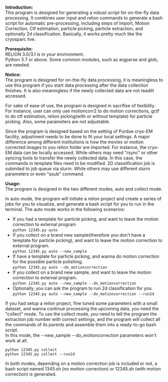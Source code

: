 **Introduction:**  
This program is designed for generating a robust script for on-the-fly data processing. It combines user input and relion commands to generate a bash script for automatic pre-processing, including steps of Import, Motion Correction, Ctf estimation, particle picking, particle extraction, and optionally 2d classification. Basically, it works pretty much like the cryosparc live.  
  
**Prerequisite:**  
RELION 3.0/3.1 is in your environment.  
Python 3.7 or above. Some common modules, such as argparse and glob, are needed.  
  
**Notice:**  
The program is designed for on-the-fly data processing, it is meaningless to use this program if you start data processing after the data collection finishes.  It is also meaningless if the newly collected data are not readilt accessed. 
  
For sake of ease of use, the program is designed in sacrifise of fexibility. For instance, user can only use motioncorr2 to do motion corrections, gctf  to do ctf estimation, relion picking(with or without template) for particle picking. Also, some parameters are not adjustable.  
  
Since the program is designed based on the setting of Purdue cryo-EM facility, adjustment needs to be done to fit your local settings. A major difference among different institutions is how the movies or motion corrected images to you relion folder are imported. For instance, the cryo-EM data can be locally accessed. While others may need  "rsync" or other syncing tools to transfer the newly collected data. In this case, the commands in template files need to be modified. 2D classiification job is submited to job queue via slurm. While others may use different slurm parameters or even "qsub" command. 
  
  
**Usage:**  
The program is designed in the two different modes, auto and collect mode.  
  
In auto mode, the program will initiate a relion project and create a series of jobs for you to visualize, and generate a bash script for you to run in the terminal. The auto mode works in the following scenarios:  
- If you had a template for particle picking, and want to leave the motion correction to external program  
    `python 12345.py auto`  
- If you collect on a brand new sample(therefore you don't have a template for particle picking), and want to leave the motion correction to external program.  
    `python 12345.py auto --new_sample`  
- If have a template for particle picking, and wanna do motion correction for the possible particle polishing.  
    `python 12345.py auto --do_motioncorrection`  
- If you collect on a brand new sample, and want to leave the motion correction to external program.  
    `python 12345.py auto --new_sample --do_motioncorrection`  
- Optionally, you can ask the program to run 2d classification for you.  
    `python 12345.py auto --new_sample --do_motioncorrection --run2d`  
  
If you had setup a relion project, fine tuned some parameters with a small dataset, and wanna continue processing the upcoming data, you need the "collect" mode. To use the collect mode, you need to tell the program the extraction job number with  correct settings, and the program will collect all the commands of its parents and assemble them into a ready-to-go bash script.  
In this mode, the --new_sample --do_motioncorrection parameters won't work at all.  
  
`python 12345.py collect`   
`python 12345.py collect --run2d`  

In both modes, depending on a motion correction job is included or not, a bash script named 1345.sh (no motion correction) or 12345.sh (with motion correction) is generated.  